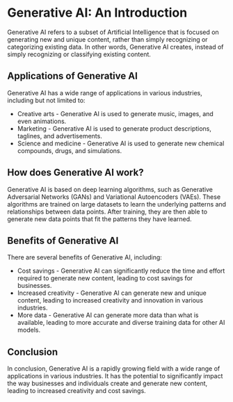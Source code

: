 <html>
  <head>
    <title>Generative AI: An Introduction</title>
  </head>
  <body>
    <h1>Generative AI: An Introduction</h1>
    <p>Generative AI refers to a subset of Artificial Intelligence that is focused on generating new and unique content, rather than simply recognizing or categorizing existing data. In other words, Generative AI creates, instead of simply recognizing or classifying existing content.</p>
    <h2>Applications of Generative AI</h2>
    <p>Generative AI has a wide range of applications in various industries, including but not limited to:</p>
    <ul>
      <li>Creative arts - Generative AI is used to generate music, images, and even animations.</li>
      <li>Marketing - Generative AI is used to generate product descriptions, taglines, and advertisements.</li>
      <li>Science and medicine - Generative AI is used to generate new chemical compounds, drugs, and simulations.</li>
    </ul>
    <h2>How does Generative AI work?</h2>
    <p>Generative AI is based on deep learning algorithms, such as Generative Adversarial Networks (GANs) and Variational Autoencoders (VAEs). These algorithms are trained on large datasets to learn the underlying patterns and relationships between data points. After training, they are then able to generate new data points that fit the patterns they have learned.</p>
    <h2>Benefits of Generative AI</h2>
    <p>There are several benefits of Generative AI, including:</p>
    <ul>
      <li>Cost savings - Generative AI can significantly reduce the time and effort required to generate new content, leading to cost savings for businesses.</li>
      <li>Increased creativity - Generative AI can generate new and unique content, leading to increased creativity and innovation in various industries.</li>
      <li>More data - Generative AI can generate more data than what is available, leading to more accurate and diverse training data for other AI models.</li>
    </ul>
    <h2>Conclusion</h2>
    <p>In conclusion, Generative AI is a rapidly growing field with a wide range of applications in various industries. It has the potential to significantly impact the way businesses and individuals create and generate new content, leading to increased creativity and cost savings.</p>
  </body>
</html>
